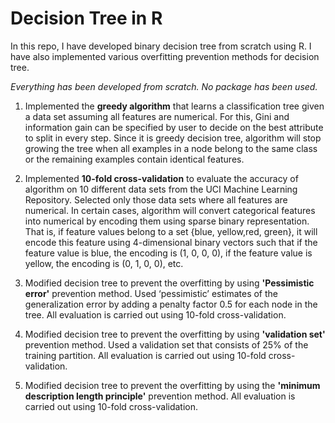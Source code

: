 # Decision Tree in R

In this repo, I have developed binary decision tree from scratch using R. I have also implemented various overfitting prevention methods for decision tree.

*Everything has been developed from scratch. _No package has been used._*

1. Implemented the **greedy algorithm** that learns a classification tree given a data set assuming all features are numerical. For this, Gini and information gain can be specified by user to decide on the best attribute to split in every step. Since it is greedy decision tree, algorithm will stop growing the tree when all examples in a node belong to the same class or the remaining examples contain identical features.

2. Implemented **10-fold cross-validation** to evaluate the accuracy of algorithm on 10 different data sets from the UCI Machine Learning Repository. Selected only those data sets where all features are numerical. In certain cases, algorithm will convert categorical features into numerical by encoding them using sparse binary representation. That is, if feature values belong to a set {blue, yellow,red, green}, it will encode this feature using 4-dimensional binary vectors such that if the feature value is blue, the encoding is (1, 0, 0, 0), if the feature value is yellow, the encoding is (0, 1, 0, 0), etc.

3. Modified decision tree to prevent the overfitting by using **'Pessimistic error'** prevention method. Used ‘pessimistic’ estimates of the generalization error by adding a penalty factor 0.5 for each node in the tree. All evaluation is carried out using 10-fold cross-validation.

4. Modified decision tree to prevent the overfitting by using **'validation set'** prevention method. Used a validation set that consists of 25% of the training partition. All evaluation is carried out using 10-fold cross-validation.

5. Modified decision tree to prevent the overfitting by using the **'minimum description length principle'** prevention method. All evaluation is carried out using 10-fold cross-validation.
